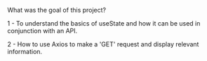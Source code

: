 What was the goal of this project?

1 - To understand the basics of useState and how it can be used in conjunction with an API.

2 - How to use Axios to make a 'GET' request and display relevant information.

